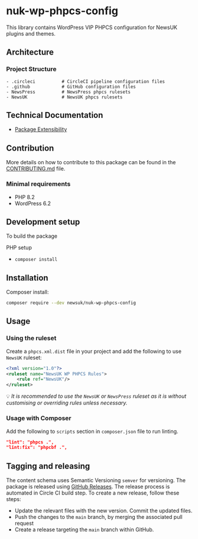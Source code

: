 # nuk-wp-phpcs-config

This library contains WordPress VIP PHPCS configuration for NewsUK plugins and themes.

## Architecture

### Project Structure

```text
- .circleci          # CircleCI pipeline configuration files
- .github            # GitHub configuration files
- NewsPress          # NewsPress phpcs rulesets
- NewsUK             # NewsUK phpcs rulesets
```

## Technical Documentation

-   [Package Extensibility](docs/extensibility.md)

## Contribution

More details on how to contribute to this package can be found in the [CONTRIBUTING.md](docs/CONTRIBUTING.md) file.

### Minimal requirements

-   PHP 8.2
-   WordPress 6.2

## Development setup

To build the package

PHP setup

-   `composer install`

## Installation

Composer install:

```bash
composer require --dev newsuk/nuk-wp-phpcs-config
```

## Usage

### Using the ruleset

Create a `phpcs.xml.dist` file in your project and add the following to use `NewsUK` ruleset:

```xml
<?xml version="1.0"?>
<ruleset name="NewsUK WP PHPCS Rules">
	<rule ref="NewsUK"/>
</ruleset>
```

💡 *It is recommended to use the `NewsUK` or `NewsPress` ruleset as it is without customising or overriding rules unless necessary.*

### Usage with Composer
Add the following to `scripts` section in `composer.json` file to run linting.

```json
"lint": "phpcs .",
"lint:fix": "phpcbf .",
```

## Tagging and releasing

The content schema uses Semantic Versioning `semver` for versioning. The package is released using [GitHub Releases](https://docs.github.com/en/github/administering-a-repository/releasing-projects-on-github/about-releases). The release process is automated in Circle CI build step. To create a new release, follow these steps:

-   Update the relevant files with the new version. Commit the updated files.
-   Push the changes to the `main` branch, by merging the associated pull request
-   Create a release targeting the `main` branch within GitHub.
